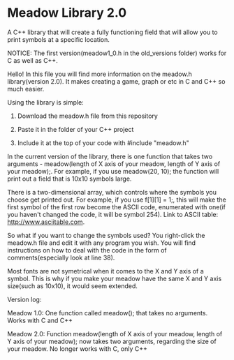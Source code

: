# Meadow Library 2.0
 A C++ library that will create a fully functioning field that will allow you to print symbols at a specific location.
 
 NOTICE: The first version(meadow1_0.h in the old_versions folder) works for C as well as C++.

 Hello! In this file you will find more information on the meadow.h library(version 2.0). It makes creating a game, graph or etc in C and C++ so much easier.

 Using the library is simple:

 1. Download the meadow.h file from this repository
 
 2. Paste it in the folder of your C++ project

 3. Include it at the top of your code with #include "meadow.h"


 In the current version of the library, there is one function that takes two arguments - meadow(length of X axis of your meadow, length of Y axis of your meadow);. For example, if you use meadow(20, 10); the function will print out a field that is 10x10 symbols large. 
 
 There is a two-dimensional array, which controls where the symbols you choose get printed out. For example, if you use f[1][1] = 1;, this will make the first symbol of the first row become the ASCII code, enumerated with one(if you haven't changed the code, it will be symbol 254). Link to ASCII table: http://www.asciitable.com.

 So what if you want to change the symbols used? You right-click the meadow.h file and edit it with any program you wish. You will find instructions on how to deal with the code in the form of comments(especially look at line 38).

Most fonts are not symetrical when it comes to the X and Y axis of a symbol. This is why if you make your meadow have the same X and Y axis size(such as 10x10), it would seem extended.



Version log:

Meadow 1.0: One function called meadow(); that takes no arguments. Works with C and C++

Meadow 2.0: Function meadow(length of X axis of your meadow, length of Y axis of your meadow); now takes two arguments, regarding the size of your meadow. No longer works with C, only C++
